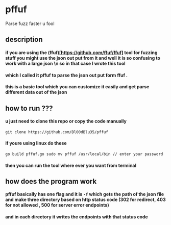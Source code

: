 # pffuf
Parse fuzz faster u fool
## description
#### if you are using the (ffuf)[https://github.com/ffuf/ffuf]  tool for fuzzing stuff you might use the json out put from it and well it is so confusing to work with a large json \n so in that case I wrote this tool 
#### which I called it pffuf to parse the json out put form ffuf .

#### this is a basic tool which you can customize it easily and get parse different data out of the json 

## how to run ???
#### u just need to clone this repo or copy the code manually 
`git clone https://github.com/Bl00dBlu35/pffuf`
#### if youre using linux do these 
  `go build pffuf.go
  sudo mv pffuf /usr/local/bin
  // enter your password`
#### then you can run the tool where ever you want from terminal

## how does the program work
#### pffuf basically has one flag and it is `-f` which gets the path of the json file and make three directory based on http status code (302 for redirect, 403 for not allowed , 500 for server error endpoints)
#### and in each directory it writes the endpoints with that status code 
